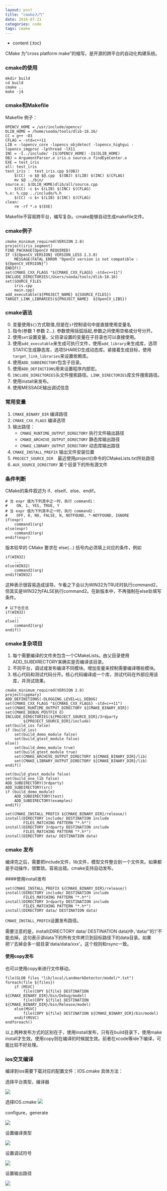 ```yaml
---
layout: post
title: "cmake入门"
date: 2016-07-21
categories: code
tags: cmake
---
```

* content
{:toc}

CMake 为“cross platform make”的缩写。是开源的跨平台的自动化构建系统。


### cmake的使用

```
mkdir build
cd build
cmake ..
make -j4
```

### cmake和Makefile

Makefile 例子：

```
OPENCV_HOME = /usr/include/opencv/
DLIB_HOME = /home/sooda/tools/dlib-18.16/
CC = g++ -O3
CFLAG = -std=c++11
LIB = -lopencv_core -lopencv_objdetect -lopencv_highgui -lopencv_imgproc -lpthread -lX11
INC = -I../include/ -I$(OPENCV_HOME) -I$(DLIB_HOME)
OBJ = ArgumentParser.o iris.o source.o findEyeCenter.o
EXE = test_iris
all: test_iris
test_iris :  test_iris.cpp $(OBJ)
	$(CC) -o $@ $@.cpp  $(OBJ) $(LIB) $(INC) $(CFLAG)
	mv $@ ../bin/
source.o: $(DLIB_HOME)dlib/all/source.cpp  
	$(CC) -c $< $(LIB) $(INC) $(CFLAG)
%.o: %.cpp ../include/%.h
	$(CC) -c $< $(LIB) $(INC) $(CFLAG)
clean:
	rm -rf *.o $(EXE)
```

Makefile不容易跨平台，编写复杂。cmake能够自动生成makefile文件。

### cmake例子

```
cmake_minimum_required(VERSION 2.8)
project(iris_segment)
FIND_PACKAGE(OpenCV REQUIRED)
IF (${OpenCV_VERSION} VERSION_LESS 2.3.0)
    MESSAGE(FATAL_ERROR "OpenCV version is not compatible : ${OpenCV_VERSION}")
ENDIF()
set(CMAKE_CXX_FLAGS "${CMAKE_CXX_FLAGS} -std=c++11")
INCLUDE_DIRECTORIES(/Users/sooda/tools/dlib-18.16)
set(SOURCE_FILES
    iris.cpp
    main.cpp)
add_executable(${PROJECT_NAME} ${SOURCE_FILES})
TARGET_LINK_LIBRARIES(${PROJECT_NAME}  ${OpenCV_LIBS})
```

### cmake语法

0. 变量使用`${}`方式取值,但是在`if`控制语句中是直接使用变量名
1. 指令(参数 1 参数 2...). 参数使用括弧括起,参数之间使用空格或分号分开。
2. 使用`set`设置变量。父目录设置的变量在子目录也可以直接使用。
3. 使用`add_executable`来生成可执行文件，使用`add_library`来生成库，选项STATIC生成静态库，选项SHARED生成动态库。紧接着生成目标，使用`target_link_libraries`来设置依赖库。
4. 使用`ADD_SUBDIRECTORY`包含子目录。
5. 使用`ADD_DEFINITIONS`用来设置程序内部宏。
6. `INCLUDE_DIRECTORIES`头文件搜索路径。`LINK_DIRECTORIES`库文件搜索路径。
7. 使用install来发布。
8. 使用MESSAGE输出调试信息

### 常用变量

1. `CMAKE_BINARY_DIR` 编译路径
2. `CMAKE_CXX_FLAGS` 编译选项
3. 输出路径：
    * `CMAKE_RUNTIME_OUTPUT_DIRECTORY` 执行文件输出路径
    * `CMAKE_ARCHIVE_OUTPUT_DIRECTORY` 静态库输出路径
    * `CMAKE_LIBRARY_OUTPUT_DIRECTORY` 动态库输出路径
4. `CMAKE_INSTALL_PREFIX` 输出文件安装位置
5. `PROJECT_SOURCE_DIR`　最近使用project()命令的CMakeLists.txt所处路径
6. `AUX_SOURCE_DIRECTORY` 某个目录下的所有源文件

### 条件判断

CMake的条件叙述为 if、elseif、else、endif。


```
# 当 expr 值为下列其中之一时，执行 command1：
#    ON, 1, YES, TRUE, Y
# 当 expr 值为下列其中之一时，执行 command2：
#    OFF, 0, NO, FALSE, N, NOTFOUND, *-NOTFOUND, IGNORE
if(expr)
    command1(arg)
else(expr)
    command2(arg)
endif(expr)
```

版本较早的 CMake 要求在 else(...) 括号内必须填上对应的条件，例如

```
if(WIN32)
    ...
else(WIN32)
    command2(arg)
endif(WIN32)
```

这种表示很容易造成误导。乍看之下会以为WIN32为TRUE时执行command2，但其实是WIN32为FALSE执行command2。在新版本中，不再强制在else处填写条件。

```
# 以下也合法
if(WIN32)
    ...
else()
    command2(arg)
endif()
```

### cmake复杂项目
1. 每个需要编译的文件夹包含一个CMakeLists。由父目录使用ADD_SUBDIRECTORY来确实是否编译该目录。
2. 不同平台，调试或发布编译不同模块。增加变量来控制需要编译哪些模块。
3. 核心代码和测试代码分开。核心代码编译成一个库，测试代码在外部应用该库，并测试效果。

```
cmake_minimum_required(VERSION 2.8)
project(cppmary)
ADD_DEFINITIONS(-DLOGGING_LEVEL=LL_DEBUG)
set(CMAKE_CXX_FLAGS "${CMAKE_CXX_FLAGS} -std=c++11")
set(CMAKE_RUNTIME_OUTPUT_DIRECTORY ${CMAKE_BINARY_DIR})
set(CMAKE_DEBUG_POSTFIX d)
INCLUDE_DIRECTORIES(${PROJECT_SOURCE_DIR}/3rdparty
        ${PROJECT_SOURCE_DIR}/include)
set(build_ios false)
if (build_ios)
    set(build_demo_module false)
    set(build_gtest_module false)
else()
    set(build_demo_module true)
    set(build_gtest_module true)
    set(CMAKE_ARCHIVE_OUTPUT_DIRECTORY ${CMAKE_BINARY_DIR}/lib)
    set(CMAKE_LIBRARY_OUTPUT_DIRECTORY ${CMAKE_BINARY_DIR}/lib)
endif()

set(build_gtest_module false)
set(build_one_lib false)
ADD_SUBDIRECTORY(3rdparty)
ADD_SUBDIRECTORY(src)
if (build_demo_module)
    ADD_SUBDIRECTORY(test)
    ADD_SUBDIRECTORY(examples)
endif()

set(CMAKE_INSTALL_PREFIX ${CMAKE_BINARY_DIR}/release/)
install(DIRECTORY include/ DESTINATION include
        FILES_MATCHING PATTERN "*.h*")
install(DIRECTORY 3rdparty DESTINATION include
        FILES_MATCHING PATTERN "*.h*")
install(DIRECTORY data/ DESTINATION data)
```

### cmake 发布

编译完之后，需要把include文件，lib文件，模型文件整合到一个文件夹。如果都是手动操作，很繁琐。容易出错。cmake支持自动发布。

####使用install发布

```
set(CMAKE_INSTALL_PREFIX ${CMAKE_BINARY_DIR}/release/)
install(DIRECTORY include/ DESTINATION include
        FILES_MATCHING PATTERN "*.h*")
install(DIRECTORY 3rdparty DESTINATION include
        FILES_MATCHING PATTERN "*.h*")
install(DIRECTORY data/ DESTINATION data)
```

`CMAKE_INSTALL_PREFIX`设置发布路径。

需要注意的是，install(DIRECTORY data/ DESTINATION data)中，’data/‘’的‘/’不能去掉。这句表示讲data下的所有文件拷贝到目标路径下的data目录。如果把'/'去掉会多一层目录’data/data/xxx'。这个规则和rsync一致。

#### 使用copy发布
也可以使用copy来进行文件移动。

```
file(GLOB files "lib/local/LandmarkDetector/model/*.txt")
foreach(file ${files})
	if (MSVC)
		file(COPY ${file} DESTINATION ${CMAKE_BINARY_DIR}/bin/Debug/model)
		file(COPY ${file} DESTINATION ${CMAKE_BINARY_DIR}/bin/Release/model)
	else(MSVC)
		file(COPY ${file} DESTINATION ${CMAKE_BINARY_DIR}/bin/model)
	endif(MSVC)
endforeach()
```

以上两种发布方式的区别在于，使用install发布，只有在build目录下，使用make install才生效。使用copy则在编译的时候就生效。前者在xcode等ide下编译，可能比较不好处理。

### ios交叉编译
编译到ios需要下载对应的配置文件：IOS.cmake
具体方法：

选择平台类型，编译器

![](http://vsooda.github.io/assets/cmake/ios1.png)

选择IOS.cmake
![](http://vsooda.github.io/assets/cmake/choose_ios_cmake.png)

configure，generate

![](http://vsooda.github.io/assets/cmake/configure.png)

设置编译类型

![](http://vsooda.github.io/assets/cmake/build.png)

设置调试符号

![](http://vsooda.github.io/assets/cmake/debug.png)

设置输出路径

![](http://vsooda.github.io/assets/cmake/output.png)
